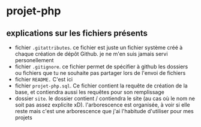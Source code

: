 # projet-php

## explications sur les fichiers présents

- fichier `.gitattributes`. ce fichier est juste un fichier système créé à chaque création de dépôt Github. je ne m'en suis jamais servi personellement
- fichier `.gitignore`. ce fichier permet de spécifier à github les dossiers ou fichiers que tu ne souhaite pas partager lors de l'envoi de fichiers
- fichier `README.` C'est ici
- fichier `projet-php.sql`. Ce fichier contient la requête de création de la base, et contiendra aussi les requêtes pour son remplissage
- dossier `site`. le dossier contient / contiendra le site (au cas où le nom ne soit pas assez explicite xD). l'arborescence est organisée, à voir si elle reste mais c'est une arborescence que j'ai l'habitude d'utiliser pour mes projets
